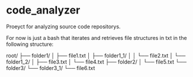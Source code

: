 # code_analyzer

Proeyct for analyzing source code repositorys. 

For now is just a bash that iterates and retrieves file structures in txt in the following structure:

root/
├── folder1/
│   ├── file1.txt
│   ├── folder1_1/
│   │   └── file2.txt
│   └── folder1_2/
│       ├── file3.txt
│       └── file4.txt
├── folder2/
│   └── file5.txt
└── folder3/
    └── folder3_1/
        └── file6.txt
